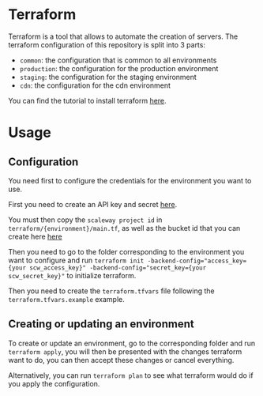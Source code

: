 # Terraform

Terraform is a tool that allows to automate the creation of servers. The terraform configuration of this repository
is split into 3 parts:
 - `common`: the configuration that is common to all environments
 - `production`: the configuration for the production environment
 - `staging`: the configuration for the staging environment
 - `cdn`: the configuration for the cdn environment

You can find the tutorial to install terraform [here](https://learn.hashicorp.com/tutorials/terraform/install-cli).

# Usage

## Configuration

You need first to configure the credentials for the environment you want to use.

First you need to create an API key and secret [here](https://console.scaleway.com/project/credentials).

You must then copy the `scaleway project id` in  `terraform/{environment}/main.tf`, as well as the bucket id that you
can create here [here](https://console.scaleway.com/object-storage/buckets)

Then you need to go to the folder corresponding to the environment you want to configure and run
`terraform init -backend-config="access_key={your scw_access_key}" -backend-config="secret_key={your scw_secret_key}"`
to initialize terraform.

Then you need to create the `terraform.tfvars` file following the `terraform.tfvars.example` example.

## Creating or updating an environment

To create or update an environment, go to the corresponding folder and run `terraform apply`, you will then be
presented with the changes terraform want to do, you can then accept these changes or cancel everything.

Alternatively, you can run `terraform plan` to see what terraform would do if you apply the configuration.
